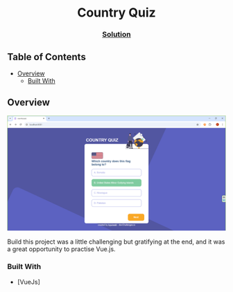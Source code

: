 <h1 align="center">Country Quiz</h1>

<div align="center">
  <h3>
    <a href="https://github.com/Kguinesh/countryquiz">
      Solution
    </a>
  </h3>
</div>

## Table of Contents

- [Overview](#overview)
  - [Built With](#built-with)

## Overview
![alt text](https://github.com/Kguinesh/countryquiz/blob/main/src/assets/Screenshot.png)

Build this project was a little challenging but gratifying at the end, and it was a great opportunity to practise Vue.js.

### Built With

- [VueJs]

